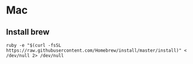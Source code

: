 # Mac

## Install brew

```
ruby -e "$(curl -fsSL https://raw.githubusercontent.com/Homebrew/install/master/install)" < /dev/null 2> /dev/null
```
